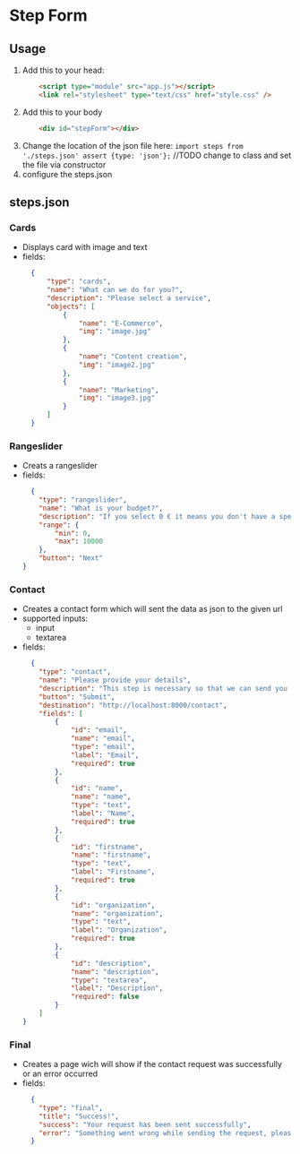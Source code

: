 # Step Form

## Usage

1. Add this to your head:
    ```html
        <script type="module" src="app.js"></script>
        <link rel="stylesheet" type="text/css" href="style.css" />
    ```
2. Add this to your body
    ```html
        <div id="stepForm"></div>
    ```
3. Change the location of the json file here: `import steps from './steps.json' assert {type: 'json'};` //TODO change to class and set the file via constructor
4. configure the steps.json

## steps.json

### Cards
* Displays card with image and text
* fields:
  ```json
    {
        "type": "cards",
        "name": "What can we do for you?",
        "description": "Please select a service",
        "objects": [
            {
                "name": "E-Commerce",
                "img": "image.jpg"
            },
            {
                "name": "Content creation",
                "img": "image2.jpg"
            },
            {
                "name": "Marketing",
                "img": "image3.jpg"
            }
        ]
    }
  ```

### Rangeslider
* Creats a rangeslider
* fields:
    ```json
      {
        "type": "rangeslider",
        "name": "What is your budget?",
        "description": "If you select 0 € it means you don't have a specific budget",
        "range": {
            "min": 0, 
            "max": 10000
        },
        "button": "Next"
    }
    ```
  
### Contact
* Creates a contact form which will sent the data as json to the given url
* supported inputs:
  * input
  * textarea
* fields:
    ```json
      {
        "type": "contact",
        "name": "Please provide your details",
        "description": "This step is necessary so that we can send you a suitable offer",
        "button": "Submit",
        "destination": "http://localhost:8000/contact",
        "fields": [
            {
                "id": "email",
                "name": "email",
                "type": "email",
                "label": "Email",
                "required": true
            },
            {
                "id": "name",
                "name": "name",
                "type": "text",
                "label": "Name",
                "required": true
            },
            {
                "id": "firstname",
                "name": "firstname",
                "type": "text",
                "label": "Firstname",
                "required": true
            },
            {
                "id": "organization",
                "name": "organization",
                "type": "text",
                "label": "Organization",
                "required": true
            },
            {
                "id": "description",
                "name": "description",
                "type": "textarea",
                "label": "Description",
                "required": false
            }
        ]
    }
    ```
  
### Final
* Creates a page wich will show if the contact request was successfully or an error occurred
* fields:
    ```json
      {
        "type": "final",
        "title": "Success!",
        "success": "Your request has been sent successfully",
        "error": "Something went wrong while sending the request, please try again later"
      }
    ```